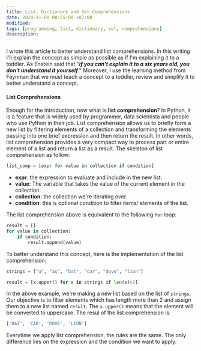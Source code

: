 ```yaml
---
title: List, Dictionary and Set Comprehensions
date: 2024-11-08 08:55:00 +07:00
modified:
tags: [programming, list, dictionary, set, comprehensions]
description:
---
```

I wrote this article to better understand list comprehensions. In this writing I'll explain the concept as simple as possible as if I'm explaining it to a toddler. As Enstein said that "_**if you can't explain it to a six years old, you don't understand it yourself**_." Moreover, I use the learning method from Feynman that we must teach a concept to a toddler, review and simplify it to better understand a concept.

#### List Comprehensions
Enough for the introduction, now what is **list comprehension**?
In Python, it is a feature that is widely used by programmer, data scientista and people who use Python in their job. List comprehension allows us to briefly form a new list by filtering elements of a collection and transforming the elements passing into one brief expression and then return the result. In other words, list comprehension provides a very compact way to process part or entire element of a list and return a list as a result. The skeleton of list comprehension as follow:
```python
list_comp = [expr for value in collection if condition]
```
- **expr**: the expression to evaluate and include in the new list. 
- **value**: The variable that takes the value of the current element in the collection.
- **collection**: the collection we're iterating over.
- **condition**: this is optional condition to filter items/ elements of the list.

The list comprehension above is equivalent to the following `for` loop:
```python
result = []
for value in collection:
    if condition:
        result.append(value)
```
To better understand this concept, here is the implementation of the list comprehension:
```python
strings = ["a", "as", "bat", "car", "dove", "lion"]

result = [x.upper() for x in strings if len(x)>2]
```
In the above example, we're making a new list based on the list of `strings`. Our objective is to filter elements which has length more than 2 and assign them to a new list named `result`. The `x.upper()` means that the element will be converted to uppercase. The resul of the list comprehension is:
```python
['BAT', 'CAR', 'DOVE', 'LION']
```
Everytime we apply list comprehension, the rules are the same. The only difference lies on the expression and the condition we want to apply. 
